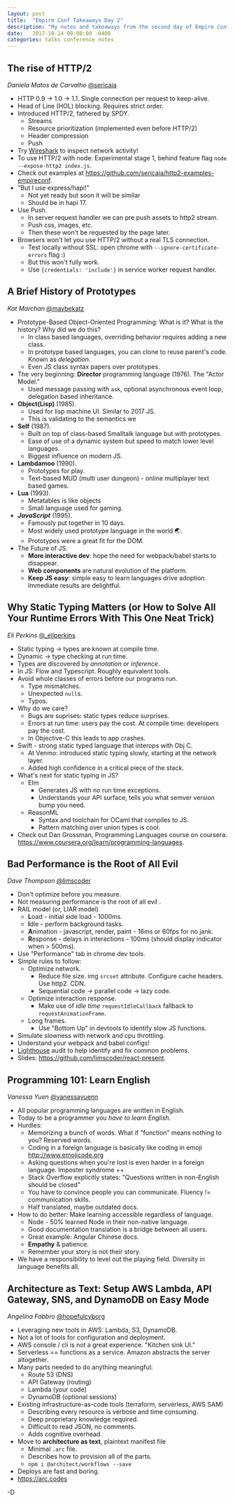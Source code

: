 ```yaml
---
layout: post
title:  "Empire Conf Takeaways Day 2"
description: "My notes and takeaways from the second day of Empire Conf 2017"
date:   2017-10-14 00:00:00 -0400
categories: talks conference notes
---
```


## The rise of HTTP/2

_Daniela Matos de Carvalho_ [@sericaia](https://twitter.com/sericaia/)

- HTTP 0.9 -> 1.0 -> 1.1. Single connection per request to keep-alive.
- Head of Line (HOL) blocking. Requires strict order.
- Introduced HTTP/2, fathered by SPDY.
  - Streams
  - Resource prioritization (implemented even before HTTP/2)
  - Header compression
  - Push
- Try [Wireshark](https://www.wireshark.org/) to inspect network activity!
- To use HTTP/2 with node: Experimental stage 1, behind feature flag `node --expose-http2 index.js`.
- Check out examples at <https://github.com/sericaia/http2-examples-empireconf>.
- "But I use express/hapi!"
  - Not yet ready but soon it will be similar
  - Should be in hapi 17.
- Use Push.
  - In server request handler we can pre push assets to http2 stream.
  - Push css, images, etc.
  - Then these won't be requested by the page later.
- Browsers won't let you use HTTP/2 without a real TLS connection.
  - Test locally without SSL: open chrome with `--ignore-certificate-errors` flag :)
  - But this won't fully work.
  - Use `{credentials: 'include'}` in service worker request handler.


## A Brief History of Prototypes

_Kat Marchan_ [@maybekatz](https://twitter.com/maybekatz/)

- Prototype-Based Object-Oriented Programming: What is it? What is the history? Why did we do this?
  - In class based languages, overriding behavior requires adding a new class.
  - In prototype based languages, you can clone to reuse parent's code. Known as *delegation*.
  - Even JS class syntax papers over prototypes.
- The very beginning: **Director** programming language (1976). The "Actor Model."
  - Used message passing with `ask`, optional asynchronous event loop, delegation based inheritance.
- **Object(Lisp)** (1985).
  - Used for lisp machine UI. Similar to 2017 JS.
  - This is validating to the semantics we
- **Self** (1987).
  - Built on top of class-based Smalltalk language but with prototypes.
  - Ease of use of a dynamic system but speed to match lower level languages.
  - Biggest influence on modern JS.
- **Lambdamoo** (1990).
  - Prototypes for play.
  - Text-based MUD (multi user dungeon) - online multiplayer text based games.
- **Lua**  (1993).
  - Metatables is like objects
  - Small language used for gaming.
- _**JavaScript**_ (1995).
  - Famously put together in 10 days.
  - Most widely used prototype language in the world 🌏.
  - Prototypes were a great fit for the DOM.
- The Future of JS.
  - **More interactive dev**: hope the need for webpack/babel starts to disappear.
  - **Web components** are natural evolution of the platform.
  - **Keep JS easy**: simple easy to learn languages drive adoption. Immediate results are delightful.


## Why Static Typing Matters (or How to Solve All Your Runtime Errors With This One Neat Trick)

_Eli Perkins_ [@_eliperkins](https://twitter.com/_eliperkins/)

- Static typing -> types are known at compile time.
- Dynamic -> type checking at run time.
- Types are discovered by _annotation_ or _inference_.
- In JS: Flow and Typescript. Roughly equivalent tools.
- Avoid whole classes of errors before our programs run.
  - Type mismatches.
  - Unexpected `null`s.
  - Typos.
- Why do we care?
  - Bugs are suprises: static types reduce surprises.
  - Errors at run time: users pay the cost. At compile time: developers pay the cost.
  - In Objective-C this leads to app crashes.
- Swift - strong static typed language that interops with Obj C.
  - At Venmo: introduced static typing slowly, starting at the network layer.
  - Added high confidence in a critical piece of the stack.
- What's next for static typing in JS?
  - Elm
    - Generates JS with no run time exceptions.
    - Understands your API surface, tells you what semver version bump you need.
  - ReasonML
    - Syntax and toolchain for OCaml that compiles to JS.
    - Pattern matching over union types is cool.
- Check out Dan Grossman, Programming Languages course on coursera: <https://www.coursera.org/learn/programming-languages>.


## Bad Performance is the Root of All Evil

_Dave Thompson_ [@limscoder](https://twitter.com/limscoder/)

- Don't optimize before you measure.
- Not measuring performance is the root of all evil .
- RAIL model (or, LIAR model)
  - **L**oad - initial side load - 1000ms.
  - **I**dle - perform background tasks.
  - **A**nimation - javascript, render, paint - 16ms or 60fps for no jank.
  - **R**esponse - delays in interactions - 100ms (should display indicator when > 500ms).
- Use "Performance" tab in chrome dev tools.
- Simple rules to follow:
  - Optimize network.
    - Reduce file size. img `srcset` attribute. Configure cache headers. Use http2. CDN.
    - Sequential code -> parallel code -> lazy code.
  - Optimize interaction response.
    - Make use of _idle time_ `requestIdleCallback` fallback to `requestAnimationFrame`.
  - Long frames.
    - Use "Bottom Up" in devtools to identify slow JS functions.
- Simulate slowness with network and cpu throttling.
- Understand your webpack and babel configs!
- [Lighthouse](https://github.com/GoogleChrome/lighthouse) audit to help identify and fix common problems.
- Slides: <https://github.com/limscoder/react-present>.


## Programming 101: Learn English

_Vanessa Yuen_ [@vanessayuenn](https://twitter.com/vanessayuenn/)

- All popular programming languages are written in English.
- Today to be a programmer you _have to learn English_.
- Hurdles:
  - Memorizing a bunch of words. What if "function" means nothing to you? Reserved words.
  - Coding in a foreign language is basically like coding in emoji <http://www.emojicode.org>
  - Asking questions when you're lost is even harder in a foreign language. Imposter syndrome ++
  - Stack Overflow explicitly states: "Questions written in non-English should be closed"
  - You have to convince people you can communicate. Fluency != communication skills.
  - Half translated, maybe outdated docs.
- How to do better: Make learning accessible regardless of language.
  - Node - 50% learned Node in their non-native language.
  - Good documentation translation is a bridge between all users.
  - Great example: Angular Chinese docs.
  - **Empathy** & patience.
  - Remember your story is not their story.
- We have a responsibility to level out the playing field. Diversity in language benefits all.


## Architecture as Text: Setup AWS Lambda, API Gateway, SNS, and DynamoDB on Easy Mode

_Angelina Fabbro_ [@hopefulcyborg](https://twitter.com/hopefulcyborg/)

- Leveraging new tools in AWS: Lambda, S3, DynamoDB.
- Not a lot of tools for configuration and deployment.
- AWS console / cli is not a great experience. "Kitchen sink UI."
- Serverless == functions as a service. Amazon abstracts the server altogether.
- Many parts needed to do anything meaningful:
  - Route 53 (DNS)
  - API Gateway (routing)
  - Lambda (your code)
  - DynamoDB (optional sessions)
- Existing infrastructure-as-code tools (terraform, serverless, AWS SAM)
  - Describing every resource is verbose and time consuming.
  - Deep proprietary knowledge required.
  - Difficult to read JSON, no comments.
  - Adds cognitive overhead.
- Move to **architecture as text**, plaintext manifest file
  - Minimal `.arc` file.
  - Describes how to provision all of the parts.
  - `npm i @architect/workflows --save`
- Deploys are fast and boring.
- <https://arc.codes>


-D
